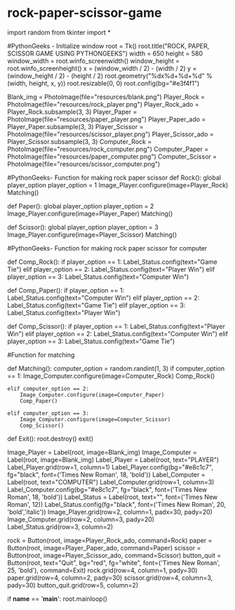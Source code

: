 # rock-paper-scissor-game
import random
from tkinter import *


#PythonGeeks - Initialize window
root = Tk()
root.title("ROCK, PAPER, SCISSOR GAME USING PYTHONGEEKS")
width = 650
height = 580
window_width = root.winfo_screenwidth()
window_height = root.winfo_screenheight()
x = (window_width / 2) - (width / 2)
y = (window_height / 2) - (height / 2)
root.geometry("%dx%d+%d+%d" % (width, height, x, y))
root.resizable(0, 0)
root.config(bg="#e3f4f1")


Blank_img = PhotoImage(file="resources/blank.png")
Player_Rock = PhotoImage(file="resources/rock_player.png")
Player_Rock_ado = Player_Rock.subsample(3, 3)
Player_Paper = PhotoImage(file="resources/paper_player.png")
Player_Paper_ado = Player_Paper.subsample(3, 3)
Player_Scissor = PhotoImage(file="resources/scissor_player.png")
Player_Scissor_ado = Player_Scissor.subsample(3, 3)
Computer_Rock = PhotoImage(file="resources/rock_computer.png")
Computer_Paper = PhotoImage(file="resources/paper_computer.png")
Computer_Scissor = PhotoImage(file="resources/scissor_computer.png")


#PythonGeeks- Function for making rock paper scissor
def Rock():
    global player_option
    player_option = 1
    Image_Player.configure(image=Player_Rock)
    Matching() 

def Paper():
    global player_option
    player_option = 2
    Image_Player.configure(image=Player_Paper)
    Matching() 

def Scissor():
    global player_option
    player_option = 3
    Image_Player.configure(image=Player_Scissor)
    Matching()

#PythonGeeks- Function for making rock paper scissor for computer

def Comp_Rock():
    if player_option == 1:
        Label_Status.config(text="Game Tie")
    elif player_option == 2:
        Label_Status.config(text="Player Win")
    elif player_option == 3:
        Label_Status.config(text="Computer Win")

def Comp_Paper():
    if player_option == 1:
        Label_Status.config(text="Computer Win")
    elif player_option == 2:
        Label_Status.config(text="Game Tie")
    elif player_option == 3:
        Label_Status.config(text="Player Win")
 
def Comp_Scissor():
    if player_option == 1:
        Label_Status.config(text="Player Win")
    elif player_option == 2:
        Label_Status.config(text="Computer Win")
    elif player_option == 3:
        Label_Status.config(text="Game Tie")
 

#Function for matching

def Matching():
    computer_option = random.randint(1, 3)
    if computer_option == 1:
        Image_Computer.configure(image=Computer_Rock)
        Comp_Rock()

    elif computer_option == 2:
        Image_Computer.configure(image=Computer_Paper)
        Comp_Paper()
 
    elif computer_option == 3:
        Image_Computer.configure(image=Computer_Scissor)
        Comp_Scissor()


 
def Exit():
    root.destroy()
    exit()


Image_Player = Label(root, image=Blank_img)
Image_Computer = Label(root, image=Blank_img)
Label_Player = Label(root, text="PLAYER")
Label_Player.grid(row=1, column=1)
Label_Player.config(bg="#e8c1c7", fg="black", font=('Times New Roman', 18, 'bold'))
Label_Computer = Label(root, text="COMPUTER")
Label_Computer.grid(row=1, column=3)
Label_Computer.config(bg="#e8c1c7", fg="black", font=('Times New Roman', 18, 'bold'))
Label_Status = Label(root, text="", font=('Times New Roman', 12))
Label_Status.config(fg="black", font=('Times New Roman', 20, 'bold','italic'))
Image_Player.grid(row=2, column=1, padx=30, pady=20)
Image_Computer.grid(row=2, column=3, pady=20)
Label_Status.grid(row=3, column=2)
 
rock = Button(root, image=Player_Rock_ado, command=Rock)
paper = Button(root, image=Player_Paper_ado, command=Paper)
scissor = Button(root, image=Player_Scissor_ado, command=Scissor)
button_quit = Button(root, text="Quit", bg="red", fg="white", font=('Times New Roman', 25, 'bold'), command=Exit)
rock.grid(row=4, column=1, pady=30)
paper.grid(row=4, column=2, pady=30)
scissor.grid(row=4, column=3, pady=30)
button_quit.grid(row=5, column=2)
 
if __name__ == '__main__':
    root.mainloop()
    


